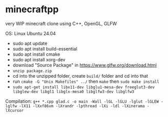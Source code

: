 # minecraftpp

very WIP minecraft clone using C++, OpenGL, GLFW

OS: Linux Ubuntu 24.04

- sudo apt update
- sudo apt install build-essential
- sudo apt install cmake
- sudo apt install xorg-dev
- download "Source Package" in https://www.glfw.org/download.html
- `unzip package.zip`
- cd into the unzipped folder, create `build/` folder and cd into that
- run `cmake -G "Unix Makefiles" ../` then `make` then `sudo make install`
- `sudo apt-get install libx11-dev libglu1-mesa-dev freeglut3-dev libglew-dev libgl1 libglx-mesa0 libglfw3-dev libglfw3`

Compilation: `g++ *.cpp glad.c -o main -Wall -lGL -lGLU -lglut -lGLEW -lglfw -lX11 -lXxf86vm -lXrandr -lpthread -lXi -ldl -lXinerama -lXcursor`
